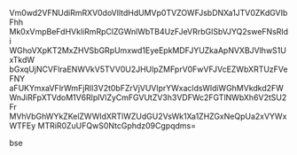 Vm0wd2VFNUdiRmRXV0doVlltdHdUMVp0TVZOWFJsbDNXa1JTV0ZKdGVIbFhh
Mk0xVmpBeFdHVkliRmRpClZGWnlWbTB4UzFJeVRrbGlSbVJYQ2sweFNsRldi
WGhoVXpKT2MxZHVSbGRpUmxwd1EyeEpkMDFJYUZkaApNVXBJVlhwS1UxTkdW
bGxqUjNCVFlraENWVkV5TVV0U2JHUlpZMFprV0FwVFJVcEZWbXRTUzFVeFNY
aFUKYmxaVFlrWmFjRll3V2t0bFZrVjVUVlprYWxacldsWldiWGhMVkdkd2FW
WnJiRFpXTVdoM1V6RlplVlZyCmFGVUtZV3h3VDFWc2FGTlNWbXh6V2tSU2Fr
MVhVbGhWYkZKelZWWldXRTlWZUdGU2VsWk1Xa1ZHZGxNeQpUa2xVYWxWTFEy
MTRiR0ZuUFQwS0NtcGphdz09Cgpqdms=

bse